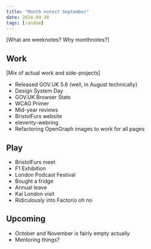 ```yaml
---
title: "Month notes? September"
date: 2024-09-30
tags: [random]
---
```


[What are weeknotes? Why monthnotes?]

## Work

[Mix of actual work and side-projects]

- Released GOV.UK 5.6 (well, in August technically)
- Design System Day
- GOV.UK Browser Stats
- WCAG Primer
- Mid-year reviews
- BristolFurs website
- eleventy-webring
- Refactoring OpenGraph images to work for all pages

## Play

- BristolFurs meet
- F1 Exhibition
- London Podcast Festival
- Bought a fridge
- Annual leave
- Kai London visit
- Ridiculously into Factorio oh no

## Upcoming

- October and November is fairly empty actually
- Mentoring things?
